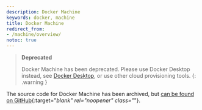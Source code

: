 ```yaml
---
description: Docker Machine
keywords: docker, machine
title: Docker Machine
redirect_from:
- /machine/overview/
notoc: true
---
```


> **Deprecated**
>
> Docker Machine has been deprecated. Please use Docker Desktop instead, see [Docker Desktop](../desktop/),
> or use other cloud provisioning tools.
{: .warning }

The source code for Docker Machine has been archived, but [can be found on GitHub](https://github.com/docker/machine){:target="_blank" rel="noopener" class="_"}.
